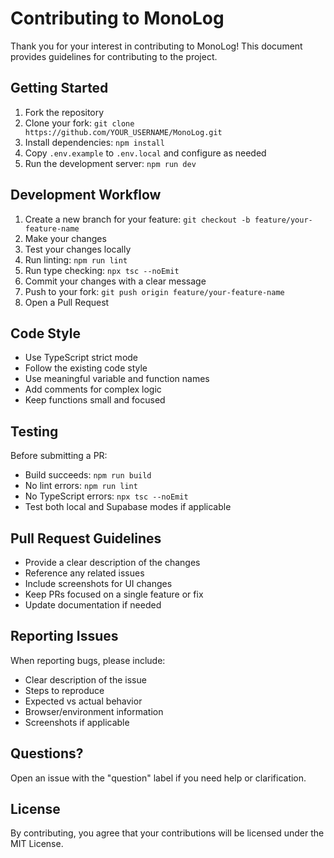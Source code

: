 # Contributing to MonoLog

Thank you for your interest in contributing to MonoLog! This document provides guidelines for contributing to the project.

## Getting Started

1. Fork the repository
2. Clone your fork: `git clone https://github.com/YOUR_USERNAME/MonoLog.git`
3. Install dependencies: `npm install`
4. Copy `.env.example` to `.env.local` and configure as needed
5. Run the development server: `npm run dev`

## Development Workflow

1. Create a new branch for your feature: `git checkout -b feature/your-feature-name`
2. Make your changes
3. Test your changes locally
4. Run linting: `npm run lint`
5. Run type checking: `npx tsc --noEmit`
6. Commit your changes with a clear message
7. Push to your fork: `git push origin feature/your-feature-name`
8. Open a Pull Request

## Code Style

- Use TypeScript strict mode
- Follow the existing code style
- Use meaningful variable and function names
- Add comments for complex logic
- Keep functions small and focused

## Testing

Before submitting a PR:
- Build succeeds: `npm run build`
- No lint errors: `npm run lint`
- No TypeScript errors: `npx tsc --noEmit`
- Test both local and Supabase modes if applicable

## Pull Request Guidelines

- Provide a clear description of the changes
- Reference any related issues
- Include screenshots for UI changes
- Keep PRs focused on a single feature or fix
- Update documentation if needed

## Reporting Issues

When reporting bugs, please include:
- Clear description of the issue
- Steps to reproduce
- Expected vs actual behavior
- Browser/environment information
- Screenshots if applicable

## Questions?

Open an issue with the "question" label if you need help or clarification.

## License

By contributing, you agree that your contributions will be licensed under the MIT License.
